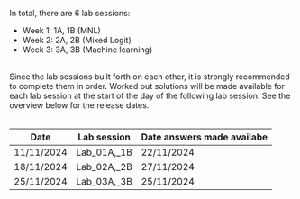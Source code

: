 In total, there are 6 lab sessions:<br>
* Week 1: 1A, 1B (MNL)<br>
* Week 2: 2A, 2B (Mixed Logit)<br>
* Week 3: 3A, 3B (Machine learning)<br>
<br>
Since the lab sessions built forth on each other, it is strongly recommended to complete them in order. Worked out solutions will be made available for each lab session at the start of the day of the following lab session. See the overview below for the release dates.<br>
<br>

| Date       | Lab session | Date answers made availabe |
|------      |-------------|---------   |
| 11/11/2024 | Lab_01A,_1B | 22/11/2024 |
| 18/11/2024 | Lab_02A,_2B | 27/11/2024 |
| 25/11/2024 | Lab_03A,_3B | 25/11/2024 |
<br>